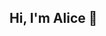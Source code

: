 ## Hi, I'm Alice 👋

<!--
**aliceblanner/aliceblanner** is a ✨ _special_ ✨ repository because its `README.md` (this file) appears on your GitHub profile.

Here are some ideas to get you started:

- 🔭 I’m currently working on a Bachelors Degree in Data Science
- 👯 I’m looking to collaborate on research and data analytics
- 📫 How to reach me: ab8735b@american.edu
- 😄 Pronouns: she/her
-->
